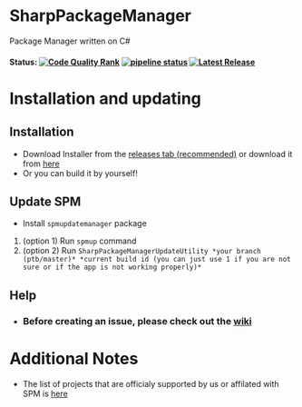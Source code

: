# SharpPackageManager
Package Manager written on C#

#### Status: [![Code Quality Rank](https://app.codacy.com/project/badge/Grade/54a8a31a08604afeaee09e1852919214)](https://www.codacy.com/gl/bultekdev/SharpPackageManager/dashboard?utm_source=gitlab.com&amp;utm_medium=referral&amp;utm_content=bultekdev/spm-projects/SharpPackageManager&amp;utm_campaign=Badge_Grade)   [![pipeline status](https://gitlab.com/bultekdev/spm-projects/SharpPackageManager/badges/dev/pipeline.svg)](https://gitlab.com/bultekdev/spm-projects/SharpPackageManager/-/commits/dev)   [![Latest Release](https://gitlab.com/bultekdev/spm-projects/SharpPackageManager/-/badges/release.svg)](https://gitlab.com/bultekdev/spm-projects/SharpPackageManager/-/releases) 

# Installation and updating
## Installation
  * Download Installer from the [releases tab (recommended)](https://gitlab.com/bultekdev/spm-projects/SharpPackageManager/-/releases) or download it from [here](https://gitlab.com/bultekdev/spm-projects/SPMinstaller/-/releases)
  * Or you can build it by yourself!
## Update SPM
  * Install ```spmupdatemanager``` package
  1. (option 1) Run ```spmup``` command
  2. (option 2) Run ```SharpPackageManagerUpdateUtility *your branch (ptb/master)* *current build id (you can just use 1 if you are not sure or if the app is not working properly)*```

## Help
  * ### Before creating an issue, please check out the [wiki](https://gitlab.com/bultekdev/spm-projects/SharpPackageManager/-/wikis/)

 # Additional Notes
  * The list of projects that are officialy supported by us or affilated with SPM is [here](https://gitlab.com/bultekdev/spm-projects)